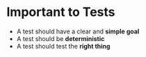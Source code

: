 # Important to Tests
* A test should have a clear and __simple goal__
* A test should be __deterministic__
* A test should test the __right thing__
